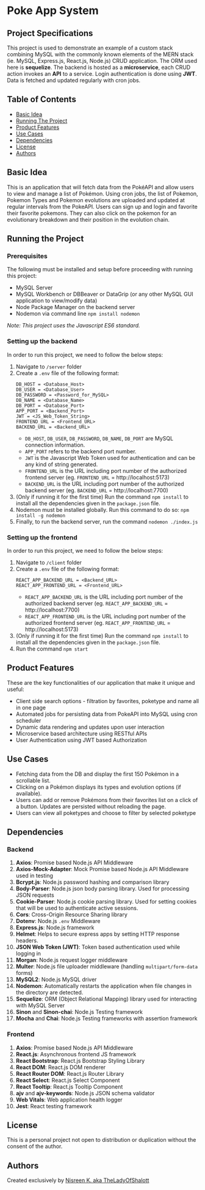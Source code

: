 # Poke App System

## Project Specifications
This project is used to demonstrate an example of a custom stack combining MySQL with the commonly known elements of the MERN stack (ie. MySQL, Express.js, React.js, Node.js) CRUD application. The ORM used here is **sequelize**. The backend is hosted as a **microservice**, each CRUD action invokes an **API** to a service. Login authentication is done using **JWT**. Data is fetched and updated regularly with cron jobs.

## Table of Contents
- [Basic Idea](#basic-idea)
- [Running The Project](#running-the-project)
- [Product Features](#product-features)
- [Use Cases](#use-cases)
- [Dependencies](#dependencies)
- [License](#license)
- [Authors](#authors)

## Basic Idea
This is an application that will fetch data from the PokéAPI and allow users to view and manage a list of Pokémon. Using cron jobs, the list of Pokemon, Pokemon Types and Pokemon evolutions are uploaded and updated at regular intervals from the PokeAPI. Users can sign up and login and favorite their favorite pokemons. They can also click on the pokemon for an evolutionary breakdown and their position in the evolution chain. 

## Running the Project
### Prerequisites
The following must be installed and setup before proceeding with running this project:
- MySQL Server
- MySQL Workbench or DBBeaver or DataGrip (or any other MySQL GUI application to view/modify data)
- Node Package Manager on the backend server
- Nodemon via command line `npm install nodemon`

_Note: This project uses the Javascript ES6 standard._

### Setting up the backend
In order to run this project, we need to follow the below steps:
1. Navigate to `/server` folder
2. Create a `.env` file of the following format:
    ```
   DB_HOST = <Database_Host>
   DB_USER = <Database_User>
   DB_PASSWORD = <Password_for_MySQL>
   DB_NAME = <Database_Name>
   DB_PORT = <Database_Port>
   APP_PORT = <Backend_Port>
   JWT = <JS_Web_Token_String>
   FRONTEND_URL = <Frontend_URL>
   BACKEND_URL = <Backend_URL>
   ```
    - `DB_HOST`, `DB_USER`, `DB_PASSWORD`, `DB_NAME`, `DB_PORT` are MySQL connection information.
    - `APP_PORT` refers to the backend port number.
    - `JWT` is the Javascript Web Token used for authentication and can be any kind of string generated.
    - `FRONTEND_URL` is the URL including port number of the authorized frontend server (eg. `FRONTEND_URL` = http://localhost:5173)
    - `BACKEND_URL` is the URL including port number of the authorized backend server (eg. `BACKEND_URL` = http://localhost:7700)
3. (Only if running it for the first time) Run the command `npm install` to install all the dependencies given in the `package.json` file.
4. Nodemon must be installed globally. Run this command to do so: `npm install -g nodemon`
5. Finally, to run the backend server, run the command `nodemon ./index.js`

### Setting up the frontend
In order to run this project, we need to follow the below steps:
1. Navigate to `/client` folder
2. Create a `.env` file of the following format:
    ```
   REACT_APP_BACKEND_URL = <Backend_URL>
   REACT_APP_FRONTEND_URL = <Frontend_URL>
   ```
    - `REACT_APP_BACKEND_URL` is the URL including port number of the authorized backend server (eg. `REACT_APP_BACKEND_URL` = http://localhost:7700)
    - `REACT_APP_FRONTEND_URL` is the URL including port number of the authorized frontend server (eg. `REACT_APP_FRONTEND_URL` = http://localhost:5173)
3. (Only if running it for the first time) Run the command `npm install` to install all the dependencies given in the `package.json` file. 
4. Run the command `npm start`

## Product Features
These are the key functionalities of our application that make it unique and useful:
- Client side search options - filtration by favorites, poketype and name all in one page
- Automated jobs for persisting data from PokeAPI into MySQL using cron scheduler
- Dynamic data rendering and updates upon user interaction
- Microservice based architecture using RESTful APIs
- User Authentication using JWT based Authorization 

## Use Cases
- Fetching data from the DB and display the first 150 Pokémon in a scrollable list. 
- Clicking on a Pokémon displays its types and evolution options (if available).
- Users can add or remove Pokémons from their favorites list on a click of a button. Updates are persisted without reloading the page.
- Users can view all poketypes and choose to filter by selected poketype


## Dependencies
### Backend
1. **Axios**: Promise based Node.js API Middleware
2. **Axios-Mock-Adapter**: Mock Promise based Node.js API Middleware used in testing 
3. **Bcrypt.js**: Node.js password hashing and comparison library
4. **Body-Parser**: Node.js json body parsing library. Used for processing JSON requests
5. **Cookie-Parser**: Node.js cookie parsing library. Used for setting cookies that will be used to authenticate active sessions.
6. **Cors**: Cross-Origin Resource Sharing library
7. **Dotenv**: Node.js `.env` Middleware
8. **Express.js**: Node.js framework
9. **Helmet**: Helps to secure express apps by setting HTTP response headers.
10. **JSON Web Token (JWT)**: Token based authentication used while logging in
11. **Morgan**: Node.js request logger middleware
12. **Multer**: Node.js file uploader middleware (handling `multipart/form-data` forms)
13. **MySQL2**: Node.js MySQL driver
14. **Nodemon**: Automatically restarts the application when file changes in the directory are detected.
15. **Sequelize**: ORM (Object Relational Mapping) library used for interacting with MySQL Server
16. **Sinon** and **Sinon-chai**: Node.js Testing framework
17. **Mocha** and **Chai**: Node.js Testing frameworks with assertion framework

### Frontend
1. **Axios**: Promise based Node.js API Middleware
2. **React.js**: Asynchronous frontend JS framework
3. **React Bootstrap**: React.js Bootstrap Styling Library
4. **React DOM**: React.js DOM renderer
5. **React Router DOM**: React.js Router Library
6. **React Select**: React.js Select Component
7. **React Tooltip**: React.js Tooltip Component
8. **ajv** and **ajv-keywords**: Node.js JSON schema validator
9. **Web Vitals**: Web application health logger
10. **Jest**: React testing framework


## License
This is a personal project not open to distribution or duplication without the consent of the author.

## Authors
Created exclusively by [Nisreen K. aka TheLadyOfShalott](https://github.com/TheLadyOfShalott13)